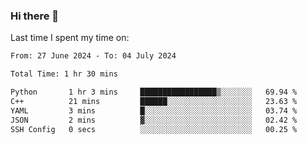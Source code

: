 ### Hi there 👋

<!--
**Grav1tum/Grav1tum** is a ✨ _special_ ✨ repository because its `README.md` (this file) appears on your GitHub profile.

Here are some ideas to get you started:

- 🔭 I’m currently working on ...
- 🌱 I’m currently learning ...
- 👯 I’m looking to collaborate on ...
- 🤔 I’m looking for help with ...
- 💬 Ask me about ...
- 📫 How to reach me: ...
- 😄 Pronouns: ...
- ⚡ Fun fact: ...
-->
Last time I spent my time on:
<!--START_SECTION:waka-->

```txt
From: 27 June 2024 - To: 04 July 2024

Total Time: 1 hr 30 mins

Python       1 hr 3 mins     █████████████████▒░░░░░░░   69.94 %
C++          21 mins         ██████░░░░░░░░░░░░░░░░░░░   23.63 %
YAML         3 mins          █░░░░░░░░░░░░░░░░░░░░░░░░   03.74 %
JSON         2 mins          ▓░░░░░░░░░░░░░░░░░░░░░░░░   02.42 %
SSH Config   0 secs          ░░░░░░░░░░░░░░░░░░░░░░░░░   00.25 %
```

<!--END_SECTION:waka-->
